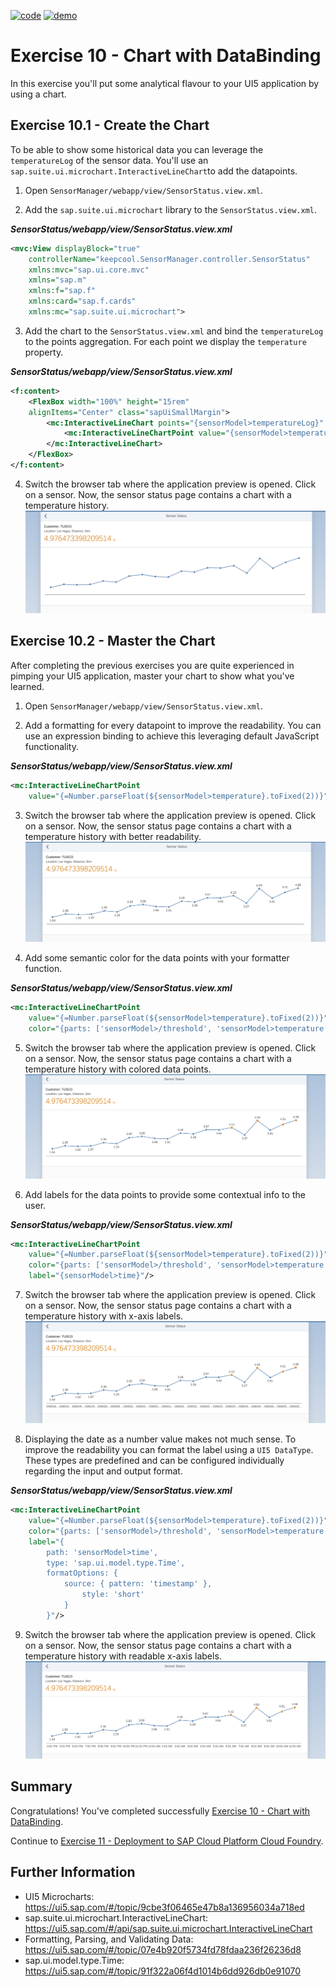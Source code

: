 [![code](https://flat.badgen.net/badge/code/available/green?icon=github)](https://github.com/SAP-samples/teched2020-DEV164/tree/code/ex10/TechEd2020)
[![demo](https://flat.badgen.net/badge/demo/deployed/blue?icon=chrome)](https://sap-samples.github.io/teched2020-dev164/exercises/ex10/TechEd2020/SensorManager/webapp/)

# Exercise 10 - Chart with DataBinding

In this exercise you'll put some analytical flavour to your UI5 application by using a chart.

## Exercise 10.1 - Create the Chart

To be able to show some historical data you can leverage the `temperatureLog` of the sensor data. You'll use an `sap.suite.ui.microchart.InteractiveLineChart`to add the datapoints.

1. Open `SensorManager/webapp/view/SensorStatus.view.xml`. 

2. Add the `sap.suite.ui.microchart` library to the `SensorStatus.view.xml`.

***SensorStatus/webapp/view/SensorStatus.view.xml***

````xml
<mvc:View displayBlock="true" 
    controllerName="keepcool.SensorManager.controller.SensorStatus"
    xmlns:mvc="sap.ui.core.mvc"
    xmlns="sap.m"
    xmlns:f="sap.f"
    xmlns:card="sap.f.cards"
    xmlns:mc="sap.suite.ui.microchart">
````
3. Add the chart to the `SensorStatus.view.xml` and bind the `temperatureLog` to the points aggregation. For each point we display the `temperature` property.

***SensorStatus/webapp/view/SensorStatus.view.xml***

````xml
<f:content>
    <FlexBox width="100%" height="15rem"
    alignItems="Center" class="sapUiSmallMargin">
        <mc:InteractiveLineChart points="{sensorModel>temperatureLog}" displayedPoints="20" selectionEnabled="false">
            <mc:InteractiveLineChartPoint value="{sensorModel>temperature}"/>
        </mc:InteractiveLineChart>
    </FlexBox>
</f:content>
````

4. Switch the browser tab where the application preview is opened. Click on a sensor. Now, the sensor status page contains a chart with a temperature history.
<br>![](images/10_01_0010.png)

## Exercise 10.2 - Master the Chart

After completing the previous exercises you are quite experienced in pimping your UI5 application, master your chart to show what you've learned.

1. Open `SensorManager/webapp/view/SensorStatus.view.xml`.

2. Add a formatting for every datapoint to improve the readability. You can use an expression binding to achieve this leveraging default JavaScript functionality.

***SensorStatus/webapp/view/SensorStatus.view.xml***

````xml
<mc:InteractiveLineChartPoint
    value="{=Number.parseFloat(${sensorModel>temperature}.toFixed(2))}"/>
````

3. Switch the browser tab where the application preview is opened. Click on a sensor. Now, the sensor status page contains a chart with a temperature history with better readability.
<br>![](images/10_02_0010.png)

4. Add some semantic color for the data points with your formatter function.

***SensorStatus/webapp/view/SensorStatus.view.xml***

````xml
<mc:InteractiveLineChartPoint
    value="{=Number.parseFloat(${sensorModel>temperature}.toFixed(2))}"
    color="{parts: ['sensorModel>/threshold', 'sensorModel>temperature'], formatter:'.formatValueColor'}"/>
````

5. Switch the browser tab where the application preview is opened. Click on a sensor. Now, the sensor status page contains a chart with a temperature history with colored data points.
<br>![](images/10_02_0020.png)

6. Add labels for the data points to provide some contextual info to the user.

***SensorStatus/webapp/view/SensorStatus.view.xml***

````xml
<mc:InteractiveLineChartPoint
    value="{=Number.parseFloat(${sensorModel>temperature}.toFixed(2))}"
    color="{parts: ['sensorModel>/threshold', 'sensorModel>temperature'], formatter:'.formatValueColor'}"
    label="{sensorModel>time}"/>
````

7. Switch the browser tab where the application preview is opened. Click on a sensor. Now, the sensor status page contains a chart with a temperature history with x-axis labels. 
<br>![](images/10_02_0030.png)

8. Displaying the date as a number value makes not much sense. To improve the readability you can format the label using a `UI5 DataType`. These types are predefined and can be configured individually regarding the input and output format.

***SensorStatus/webapp/view/SensorStatus.view.xml***

````xml
<mc:InteractiveLineChartPoint
    value="{=Number.parseFloat(${sensorModel>temperature}.toFixed(2))}"
    color="{parts: ['sensorModel>/threshold', 'sensorModel>temperature'], formatter:'.formatValueColor'}"
    label="{
        path: 'sensorModel>time',
        type: 'sap.ui.model.type.Time',
        formatOptions: {
            source: { pattern: 'timestamp' },
                style: 'short'
            }
        }"/>
````

9. Switch the browser tab where the application preview is opened. Click on a sensor. Now, the sensor status page contains a chart with a temperature history with readable x-axis labels. 
<br>![](images/10_02_0040.png)

## Summary

Congratulations! You've completed successfully [Exercise 10 - Chart with DataBinding](#exercise-10---chart-with-databinding).

Continue to [Exercise 11 - Deployment to SAP Cloud Platform Cloud Foundry](../ex11/README.md).


## Further Information

* UI5 Microcharts: https://ui5.sap.com/#/topic/9cbe3f06465e47b8a136956034a718ed
* sap.suite.ui.microchart.InteractiveLineChart: https://ui5.sap.com/#/api/sap.suite.ui.microchart.InteractiveLineChart
* Formatting, Parsing, and Validating Data: https://ui5.sap.com/#/topic/07e4b920f5734fd78fdaa236f26236d8
* sap.ui.model.type.Time: https://ui5.sap.com/#/topic/91f322a06f4d1014b6dd926db0e91070